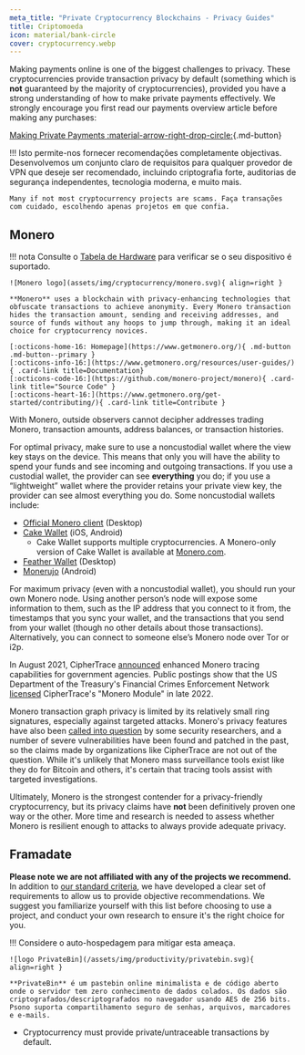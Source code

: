 ```yaml
---
meta_title: "Private Cryptocurrency Blockchains - Privacy Guides"
title: Criptomoeda
icon: material/bank-circle
cover: cryptocurrency.webp
---
```


Making payments online is one of the biggest challenges to privacy. These cryptocurrencies provide transaction privacy by default (something which is **not** guaranteed by the majority of cryptocurrencies), provided you have a strong understanding of how to make private payments effectively. We strongly encourage you first read our payments overview article before making any purchases:

[Making Private Payments :material-arrow-right-drop-circle:](advanced/payments.md ""){.md-button}

!!! Isto permite-nos fornecer recomendações completamente objectivas.</strong> Desenvolvemos um conjunto claro de requisitos para qualquer provedor de VPN que deseje ser recomendado, incluindo criptografia forte, auditorias de segurança independentes, tecnologia moderna, e muito mais.

    Many if not most cryptocurrency projects are scams. Faça transações com cuidado, escolhendo apenas projetos em que confia.

## Monero

!!! nota
    Consulte o [Tabela de Hardware](https://openwrt.org/toh/start) para verificar se o seu dispositivo é suportado.

    ![Monero logo](assets/img/cryptocurrency/monero.svg){ align=right }
    
    **Monero** uses a blockchain with privacy-enhancing technologies that obfuscate transactions to achieve anonymity. Every Monero transaction hides the transaction amount, sending and receiving addresses, and source of funds without any hoops to jump through, making it an ideal choice for cryptocurrency novices.
    
    [:octicons-home-16: Homepage](https://www.getmonero.org/){ .md-button .md-button--primary }
    [:octicons-info-16:](https://www.getmonero.org/resources/user-guides/){ .card-link title=Documentation}
    [:octicons-code-16:](https://github.com/monero-project/monero){ .card-link title="Source Code" }
    [:octicons-heart-16:](https://www.getmonero.org/get-started/contributing/){ .card-link title=Contribute }

With Monero, outside observers cannot decipher addresses trading Monero, transaction amounts, address balances, or transaction histories.

For optimal privacy, make sure to use a noncustodial wallet where the view key stays on the device. This means that only you will have the ability to spend your funds and see incoming and outgoing transactions. If you use a custodial wallet, the provider can see **everything** you do; if you use a “lightweight” wallet where the provider retains your private view key, the provider can see almost everything you do. Some noncustodial wallets include:

- [Official Monero client](https://getmonero.org/downloads) (Desktop)
- [Cake Wallet](https://cakewallet.com/) (iOS, Android)
    - Cake Wallet supports multiple cryptocurrencies. A Monero-only version of Cake Wallet is available at [Monero.com](https://monero.com/).
- [Feather Wallet](https://featherwallet.org/) (Desktop)
- [Monerujo](https://www.monerujo.io/) (Android)

For maximum privacy (even with a noncustodial wallet), you should run your own Monero node. Using another person’s node will expose some information to them, such as the IP address that you connect to it from, the timestamps that you sync your wallet, and the transactions that you send from your wallet (though no other details about those transactions). Alternatively, you can connect to someone else’s Monero node over Tor or i2p.

In August 2021, CipherTrace [announced](https://ciphertrace.com/enhanced-monero-tracing/) enhanced Monero tracing capabilities for government agencies. Public postings show that the US Department of the Treasury's Financial Crimes Enforcement Network [licensed](https://sam.gov/opp/d12cbe9afbb94ca68006d0f006d355ac/view) CipherTrace's "Monero Module" in late 2022.

Monero transaction graph privacy is limited by its relatively small ring signatures, especially against targeted attacks. Monero's privacy features have also been [called into question](https://web.archive.org/web/20180331203053/https://www.wired.com/story/monero-privacy/) by some security researchers, and a number of severe vulnerabilities have been found and patched in the past, so the claims made by organizations like CipherTrace are not out of the question. While it's unlikely that Monero mass surveillance tools exist like they do for Bitcoin and others, it's certain that tracing tools assist with targeted investigations.

Ultimately, Monero is the strongest contender for a privacy-friendly cryptocurrency, but its privacy claims have **not** been definitively proven one way or the other. More time and research is needed to assess whether Monero is resilient enough to attacks to always provide adequate privacy.

## Framadate

**Please note we are not affiliated with any of the projects we recommend.** In addition to [our standard criteria](about/criteria.md), we have developed a clear set of requirements to allow us to provide objective recommendations. We suggest you familiarize yourself with this list before choosing to use a project, and conduct your own research to ensure it's the right choice for you.

!!! Considere o auto-hospedagem para mitigar esta ameaça.

    ![logo PrivateBin](/assets/img/productivity/privatebin.svg){ align=right }
    
    **PrivateBin** é um pastebin online minimalista e de código aberto onde o servidor tem zero conhecimento de dados colados. Os dados são criptografados/descriptografados no navegador usando AES de 256 bits. Psono suporta compartilhamento seguro de senhas, arquivos, marcadores e e-mails.

- Cryptocurrency must provide private/untraceable transactions by default.
